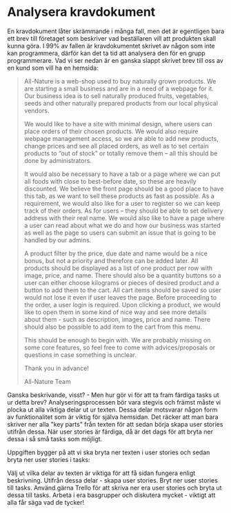 # Analysera kravdokument
En kravdokument låter skrämmande i många fall, men det är egentligen bara ett brev till företaget som beskriver vad beställaren vill att produkten skall kunna göra. I 99% av fallen är kravdokumentet skrivet av någon som inte kan programmera, därför kan det ta tid att analysera den för en grupp programmerare. Vad vi ser nedan är en ganska slappt skrivet brev till oss av en kund som vill ha en hemsida:

>All-Nature is a web-shop used to buy naturally grown products. We are starting a small business and are in a need of a webpage for it. Our business idea is to sell naturally produced fruits, vegetables, seeds and other naturally prepared products from our local physical vendors.
>
>We would like to have a site with minimal design, where users can place orders of their chosen products. We would also require webpage management access, so we are able to add new products, change prices and see all placed orders, as well as to set certain products to “out of stock” or totally remove them – all this should be done by administrators.
>
>It would also be necessary to have a tab or a page where we can put all foods with close to best-before date, so these are heavily discounted. We believe the front page should be a good place to have this tab, as we want to sell these products as fast as possible. As a requirement, we would also like for a user to register so we can keep track of their orders. As for users – they should be able to set delivery address with their real name. We would also like to have a page where a user can read about what we do and how our business was started as well as the page so users can submit an issue that is going to be handled by our admins.
>
>A product filter by the price, due date and name would be a nice bonus, but not a priority and therefore can be added later. All products should be displayed as a list of one product per row with image, price, and name. There should also be a quantity buttons so a user can either choose kilograms or pieces of desired product and a button to add them to the cart. All cart items should be saved so user would not lose it even if user leaves the page. Before proceeding to the order, a user login is required. Upon clicking a product, we would like to open them in some kind of nice way and see more details about them - such as description, images, price and name. There should also be possible to add item to the cart from this menu.
>
>This should be enough to begin with. We are probably missing on some core features, so feel free to come with advices/proposals or questions in case something is unclear.
>
>Thank you in advance!
>
>All-Nature Team

Ganska beskrivande, visst? - Men hur gör vi för att ta fram färdiga tasks ut ur detta brev? Analyseringsprocessen bör vara stegvis och främst måste vi plocka ut alla viktiga delar ut ur texten. Dessa delar motsvarar någon form av funktionalitet som är viktig för själva hemsidan. Det räcker att man bara skriver ner alla "key parts" från texten för att sedan börja skapa user stories utifrån dessa. När user stories är färdiga, då är det dags för att bryta ner dessa i så små tasks som möjligt.

Uppgiften bygger på att vi ska bryta ner texten i user stories och sedan bryta ner user stories i tasks:

Välj ut vilka delar av texten är viktiga för att få sidan fungera enligt beskrivning.
Utifrån dessa delar - skapa user stories.
Bryt ner user stories till tasks.
Använd gärna Trello för att skriva ner era user stories och bryta ut dessa till tasks. Arbeta i era basgrupper och diskutera mycket - viktigt att alla får säga vad de tycker!
